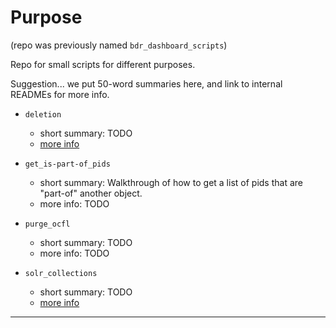 # Purpose

(repo was previously named `bdr_dashboard_scripts`)

Repo for small scripts for different purposes.

Suggestion... we put 50-word summaries here, and link to internal READMEs for more info.

- `deletion`
    - short summary: TODO
    - [more info](https://github.com/Brown-University-Library/bdr_scripts/blob/main/deletion/README.md)

- `get_is-part-of_pids`
    - short summary: Walkthrough of how to get a list of pids that are "part-of" another object.
    - more info: TODO

- `purge_ocfl`
    - short summary: TODO
    - more info: TODO

- `solr_collections`
    - short summary: TODO
    - [more info](https://github.com/Brown-University-Library/bdr_scripts/blob/main/solr_collections/README.md)

---
